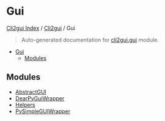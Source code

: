 # Gui

[Cli2gui Index](../../README.md#cli2gui-index) / [Cli2gui](../index.md#cli2gui) / Gui

> Auto-generated documentation for [cli2gui.gui](../../../../cli2gui/gui/__init__.py) module.

- [Gui](#gui)
  - [Modules](#modules)

## Modules

- [AbstractGUI](./abstract_gui.md)
- [DearPyGuiWrapper](./dearpygui_wrapper.md)
- [Helpers](./helpers.md)
- [PySimpleGUIWrapper](./pysimplegui_wrapper.md)